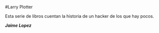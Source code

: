 
#Larry Plotter

Esta serie de libros cuentan la historia de un hacker de los que hay pocos.

***Jaime Lopez***
